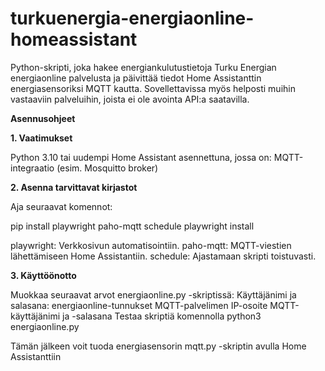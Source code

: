 # turkuenergia-energiaonline-homeassistant
Python-skripti, joka hakee energiankulutustietoja Turku Energian energiaonline palvelusta ja päivittää tiedot Home Assistanttin energiasensoriksi MQTT kautta. Sovellettavissa myös helposti muihin vastaaviin palveluihin, joista ei ole avointa API:a saatavilla.

**Asennusohjeet**

**1. Vaatimukset**

  Python 3.10 tai uudempi
  Home Assistant asennettuna, jossa on:
  MQTT-integraatio (esim. Mosquitto broker)

**2. Asenna tarvittavat kirjastot**

  Aja seuraavat komennot:

  pip install playwright paho-mqtt schedule
  playwright install

  playwright: Verkkosivun automatisointiin.
  paho-mqtt: MQTT-viestien lähettämiseen Home Assistantiin.
  schedule: Ajastamaan skripti toistuvasti.

**3. Käyttöönotto**

  Muokkaa seuraavat arvot energiaonline.py -skriptissä:
  Käyttäjänimi ja salasana: energiaonline-tunnukset
  MQTT-palvelimen IP-osoite
  MQTT-käyttäjänimi ja -salasana
  Testaa skriptiä komennolla python3 energiaonline.py

  Tämän jälkeen voit tuoda energiasensorin mqtt.py -skriptin avulla Home Assistanttiin
  
  
